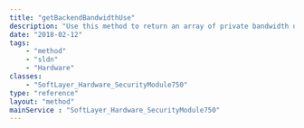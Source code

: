```yaml
---
title: "getBackendBandwidthUse"
description: "Use this method to return an array of private bandwidth utilization records between a given date range. "
date: "2018-02-12"
tags:
    - "method"
    - "sldn"
    - "Hardware"
classes:
    - "SoftLayer_Hardware_SecurityModule750"
type: "reference"
layout: "method"
mainService : "SoftLayer_Hardware_SecurityModule750"
---
```

